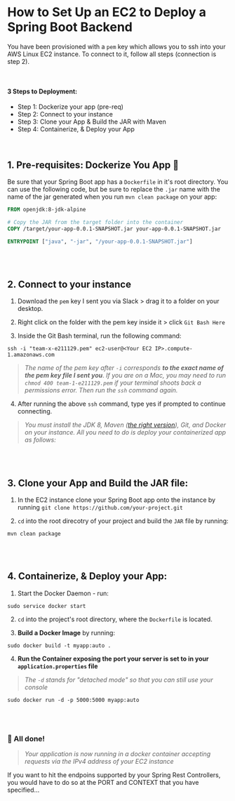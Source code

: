 # How to Set Up an EC2 to Deploy a Spring Boot Backend
You have been provisioned with a `pem` key which allows you to ssh into your AWS Linux EC2 instance. To connect to it, follow all steps (connection is step 2).

<br>

#### 3 Steps to Deployment:
- Step 1: Dockerize your app (pre-req)
- Step 2: Connect to your instance
- Step 3: Clone your App & Build the JAR with Maven
- Step 4: Containerize, & Deploy your App

<br>

## 1. Pre-requisites: Dockerize You App :whale:
Be sure that your Spring Boot app has a `Dockerfile` in it's root directory. You can use the following code, but be sure to replace the `.jar` name with the name of the jar generated when you run `mvn clean package` on your app:

```Dockerfile
FROM openjdk:8-jdk-alpine

# Copy the JAR from the target folder into the container
COPY /target/your-app-0.0.1-SNAPSHOT.jar your-app-0.0.1-SNAPSHOT.jar 

ENTRYPOINT ["java", "-jar", "/your-app-0.0.1-SNAPSHOT.jar"]
```

<br>
<br>

## 2. Connect to your instance
1. Download the `pem` key I sent you via Slack > drag it to a folder on your desktop.

2. Right click on the folder with the pem key inside it > click `Git Bash Here`

3. Inside the Git Bash terminal, run the following command:

```
ssh -i "team-x-e211129.pem" ec2-user@<Your EC2 IP>.compute-1.amazonaws.com
```

> *The name of the pem key after `-i` corresponds **to the exact name of the pem key file I sent you***. *If you are on a Mac, you may need to run `chmod 400 team-1-e211129.pem` if your terminal shoots back a permissions error.  Then run the `ssh` command again.*

4. After running the above `ssh` command, type yes if prompted to continue connecting.
  
> *You must install the JDK 8, Maven ([the right version](https://memotut.com/aws-ec2-how-to-install-maven-on-amazon-linux-2-bcdf9/)), Git, and Docker on your instance.  All you need to do is deploy your containerized app as follows:*

<br>
<br>

## 3. Clone your App and Build the JAR file:
1. In the EC2 instance clone your Spring Boot app onto the instance by running `git clone https://github.com/your-project.git`

2. `cd` into the root direcotry of your project and build the `JAR` file by running:

```
mvn clean package
```

<br>
<br>

## 4. Containerize, & Deploy your App:
1. Start the Docker Daemon - run:

```
sudo service docker start
```

2. `cd` into the project's root directory, where the `Dockerfile` is located.
  
3. **Build a Docker Image** by running:

```
sudo docker build -t myapp:auto .
```

4. **Run the Container exposing the port your server is set to in your `application.properties` file**
> *The `-d` stands for "detached mode" so that you can still use your console*

```
sudo docker run -d -p 5000:5000 myapp:auto
```

<br>
<br>

### :tada: All done!
> *Your application is now running in a docker container accepting requests via the IPv4 address of your EC2 instance*


If you want to hit the endpoins supported by your Spring Rest Controllers, you would have to do so at the PORT and CONTEXT that you have specified...

